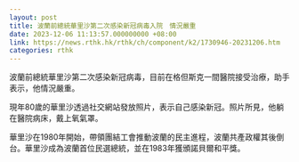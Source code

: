 ```yaml
---
layout: post
title: 波蘭前總統華里沙第二次感染新冠病毒入院　情況嚴重
date: 2023-12-06 11:13:57.000000000 +08:00
link: https://news.rthk.hk/rthk/ch/component/k2/1730946-20231206.htm
categories: rthk
---
```


波蘭前總統華里沙第二次感染新冠病毒，目前在格但斯克一間醫院接受治療，助手表示，他情況嚴重。

現年80歲的華里沙透過社交網站發放照片，表示自己感染新冠。照片所見，他躺在醫院病床，戴上氧氣罩。

華里沙在1980年開始，帶領團結工會推動波蘭的民主進程，波蘭共產政權其後倒台。華里沙成為波蘭首位民選總統，並在1983年獲頒諾貝爾和平獎。
